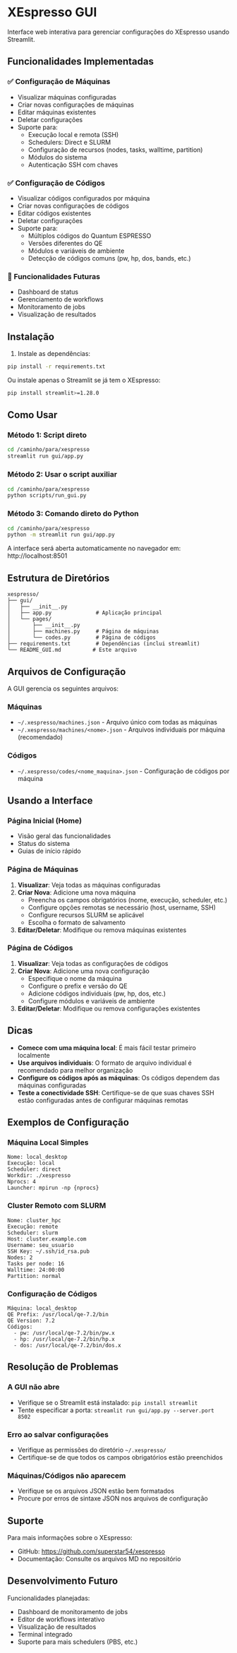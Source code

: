 # XEspresso GUI

Interface web interativa para gerenciar configurações do XEspresso usando Streamlit.

## Funcionalidades Implementadas

### ✅ Configuração de Máquinas
- Visualizar máquinas configuradas
- Criar novas configurações de máquinas
- Editar máquinas existentes
- Deletar configurações
- Suporte para:
  - Execução local e remota (SSH)
  - Schedulers: Direct e SLURM
  - Configuração de recursos (nodes, tasks, walltime, partition)
  - Módulos do sistema
  - Autenticação SSH com chaves

### ✅ Configuração de Códigos
- Visualizar códigos configurados por máquina
- Criar novas configurações de códigos
- Editar códigos existentes
- Deletar configurações
- Suporte para:
  - Múltiplos códigos do Quantum ESPRESSO
  - Versões diferentes do QE
  - Módulos e variáveis de ambiente
  - Detecção de códigos comuns (pw, hp, dos, bands, etc.)

### 🚧 Funcionalidades Futuras
- Dashboard de status
- Gerenciamento de workflows
- Monitoramento de jobs
- Visualização de resultados

## Instalação

1. Instale as dependências:
```bash
pip install -r requirements.txt
```

Ou instale apenas o Streamlit se já tem o XEspresso:
```bash
pip install streamlit>=1.28.0
```

## Como Usar

### Método 1: Script direto

```bash
cd /caminho/para/xespresso
streamlit run gui/app.py
```

### Método 2: Usar o script auxiliar

```bash
cd /caminho/para/xespresso
python scripts/run_gui.py
```

### Método 3: Comando direto do Python

```bash
cd /caminho/para/xespresso
python -m streamlit run gui/app.py
```

A interface será aberta automaticamente no navegador em: http://localhost:8501

## Estrutura de Diretórios

```
xespresso/
├── gui/
│   ├── __init__.py
│   ├── app.py              # Aplicação principal
│   └── pages/
│       ├── __init__.py
│       ├── machines.py     # Página de máquinas
│       └── codes.py        # Página de códigos
├── requirements.txt        # Dependências (inclui streamlit)
└── README_GUI.md          # Este arquivo
```

## Arquivos de Configuração

A GUI gerencia os seguintes arquivos:

### Máquinas
- `~/.xespresso/machines.json` - Arquivo único com todas as máquinas
- `~/.xespresso/machines/<nome>.json` - Arquivos individuais por máquina (recomendado)

### Códigos
- `~/.xespresso/codes/<nome_maquina>.json` - Configuração de códigos por máquina

## Usando a Interface

### Página Inicial (Home)
- Visão geral das funcionalidades
- Status do sistema
- Guias de início rápido

### Página de Máquinas
1. **Visualizar**: Veja todas as máquinas configuradas
2. **Criar Nova**: Adicione uma nova máquina
   - Preencha os campos obrigatórios (nome, execução, scheduler, etc.)
   - Configure opções remotas se necessário (host, username, SSH)
   - Configure recursos SLURM se aplicável
   - Escolha o formato de salvamento
3. **Editar/Deletar**: Modifique ou remova máquinas existentes

### Página de Códigos
1. **Visualizar**: Veja todas as configurações de códigos
2. **Criar Nova**: Adicione uma nova configuração
   - Especifique o nome da máquina
   - Configure o prefix e versão do QE
   - Adicione códigos individuais (pw, hp, dos, etc.)
   - Configure módulos e variáveis de ambiente
3. **Editar/Deletar**: Modifique ou remova configurações existentes

## Dicas

- **Comece com uma máquina local**: É mais fácil testar primeiro localmente
- **Use arquivos individuais**: O formato de arquivo individual é recomendado para melhor organização
- **Configure os códigos após as máquinas**: Os códigos dependem das máquinas configuradas
- **Teste a conectividade SSH**: Certifique-se de que suas chaves SSH estão configuradas antes de configurar máquinas remotas

## Exemplos de Configuração

### Máquina Local Simples
```
Nome: local_desktop
Execução: local
Scheduler: direct
Workdir: ./xespresso
Nprocs: 4
Launcher: mpirun -np {nprocs}
```

### Cluster Remoto com SLURM
```
Nome: cluster_hpc
Execução: remote
Scheduler: slurm
Host: cluster.example.com
Username: seu_usuario
SSH Key: ~/.ssh/id_rsa.pub
Nodes: 2
Tasks per node: 16
Walltime: 24:00:00
Partition: normal
```

### Configuração de Códigos
```
Máquina: local_desktop
QE Prefix: /usr/local/qe-7.2/bin
QE Version: 7.2
Códigos:
  - pw: /usr/local/qe-7.2/bin/pw.x
  - hp: /usr/local/qe-7.2/bin/hp.x
  - dos: /usr/local/qe-7.2/bin/dos.x
```

## Resolução de Problemas

### A GUI não abre
- Verifique se o Streamlit está instalado: `pip install streamlit`
- Tente especificar a porta: `streamlit run gui/app.py --server.port 8502`

### Erro ao salvar configurações
- Verifique as permissões do diretório `~/.xespresso/`
- Certifique-se de que todos os campos obrigatórios estão preenchidos

### Máquinas/Códigos não aparecem
- Verifique se os arquivos JSON estão bem formatados
- Procure por erros de sintaxe JSON nos arquivos de configuração

## Suporte

Para mais informações sobre o XEspresso:
- GitHub: https://github.com/superstar54/xespresso
- Documentação: Consulte os arquivos MD no repositório

## Desenvolvimento Futuro

Funcionalidades planejadas:
- Dashboard de monitoramento de jobs
- Editor de workflows interativo
- Visualização de resultados
- Terminal integrado
- Suporte para mais schedulers (PBS, etc.)
